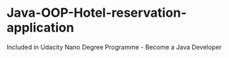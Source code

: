 # Java-OOP-Hotel-reservation-application
Included in Udacity Nano Degree Programme - Become a Java Developer
